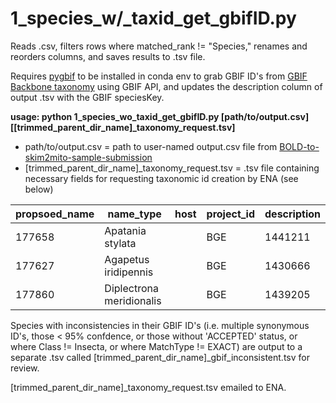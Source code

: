 # 1_species_w/_taxid_get_gbifID.py
Reads .csv, filters rows where matched_rank != "Species," renames and reorders columns, and saves results to .tsv file.

Requires [pygbif](https://github.com/gbif/pygbif) to be installed in conda env to grab GBIF ID's from [GBIF Backbone taxonomy](https://www.gbif.org/dataset/d7dddbf4-2cf0-4f39-9b2a-bb099caae36c) using GBIF API, and updates the description column of output .tsv with the GBIF speciesKey.


**usage: python 1_species_wo_taxid_get_gbifID.py [path/to/output.csv] [[trimmed_parent_dir_name]_taxonomy_request.tsv]**
- path/to/output.csv = path to user-named output.csv file from [BOLD-to-skim2mito-sample-submission](https://github.com/SchistoDan/BOLD-to-skim2mito-sample-submission?tab=readme-ov-file#2_sample2taxidpy)
- [trimmed_parent_dir_name]_taxonomy_request.tsv = .tsv file containing necessary fields for requesting taxonomic id creation by ENA (see below)

| propsoed_name  | name_type | host | project_id | description |
| --------- | --------- |--------- | --------- | --------- |
| 177658  | Apatania stylata |  | BGE | 1441211 | 
| 177627 | Agapetus iridipennis |  | BGE | 1430666 | 
| 177860 | Diplectrona meridionalis |  | BGE | 1439205 | 

Species with inconsistencies in their GBIF ID's  (i.e. multiple synonymous ID's, those < 95% confdence, or those without 'ACCEPTED' status, or where Class != Insecta, or where MatchType != EXACT) are output to a separate .tsv called [trimmed_parent_dir_name]_gbif_inconsistent.tsv for review.

[trimmed_parent_dir_name]_taxonomy_request.tsv emailed to ENA.






